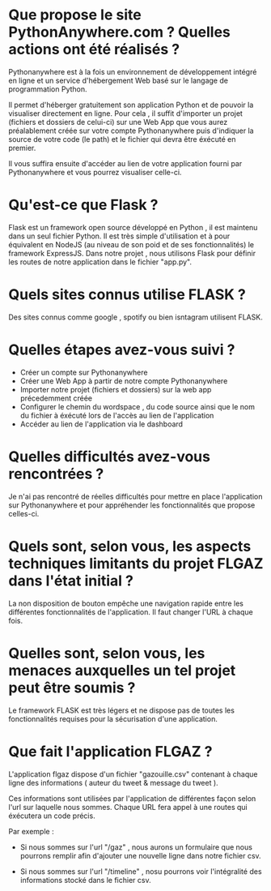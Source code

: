 # Que propose le site PythonAnywhere.com ? Quelles actions ont été réalisés ?

Pythonanywhere est à la fois un environnement de développement intégré en ligne et un service d'hébergement Web basé sur le langage de programmation Python.

Il permet d'héberger gratuitement son application Python et de pouvoir la visualiser directement en ligne. Pour cela , il suffit d'importer un projet (fichiers et dossiers de celui-ci) sur une Web App que vous aurez préalablement créée sur votre compte Pythonanywhere puis d'indiquer la source de votre code (le path) et le fichier qui devra être éxécuté en premier. 

Il vous suffira ensuite d'accéder au lien de votre application fourni par Pythonanywhere et vous pourrez visualiser celle-ci.

# Qu'est-ce que Flask ? 

Flask est un framework open source développé en Python , il est maintenu dans un seul fichier Python.
Il est très simple d'utilisation et à pour équivalent en NodeJS (au niveau de son poid et de ses fonctionnalités) le framework ExpressJS.
Dans notre projet , nous utilisons Flask pour définir les routes de notre application dans le fichier "app.py".

# Quels sites connus utilise FLASK ? 

Des sites connus comme google , spotify ou bien isntagram utilisent FLASK.

# Quelles étapes avez-vous suivi ?

- Créer un compte sur Pythonanywhere 
- Créer une Web App à partir de notre compte Pythonanywhere
- Importer notre projet (fichiers et dossiers) sur la web app précedemment créée
- Configurer le chemin du wordspace , du code source ainsi que le nom du fichier à éxécuté lors de l'accès au lien de l'application
- Accéder au lien de l'application via le dashboard

# Quelles difficultés avez-vous rencontrées ?

Je n'ai pas rencontré de réelles difficultés pour mettre en place l'application sur Pythonanywhere et pour appréhender les fonctionnalités que propose celles-ci.

# Quels sont, selon vous, les aspects techniques limitants du projet FLGAZ dans l'état initial ?

La non disposition de bouton empêche une navigation rapide entre les différentes fonctionnalités de l'application. Il faut changer l'URL à chaque fois.

# Quelles sont, selon vous, les menaces auxquelles un tel projet peut être soumis ?

Le framework FLASK est très légers et ne dispose pas de toutes les fonctionnalités requises pour la sécurisation d'une application.


# Que fait l'application FLGAZ ?

L'application flgaz dispose d'un fichier "gazouille.csv" contenant à chaque ligne des informations ( auteur du tweet & message du tweet ).

Ces informations sont utilisées par l'application de différentes façon selon l'url sur laquelle nous sommes. Chaque URL fera appel à une routes qui éxécutera un code précis. 

Par exemple :

- Si nous sommes sur l'url "/gaz" , nous aurons un formulaire que nous pourrons remplir afin d'ajouter une nouvelle ligne dans notre fichier csv.

- Si nous sommes sur l'url "/timeline" , nosu pourrons voir l'intégralité des informations stocké dans le fichier csv. 


